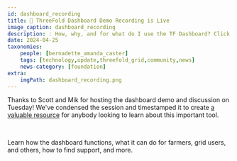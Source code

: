 ```yaml
---
id: dashboard_recording
title: 👀 ThreeFold Dashboard Demo Recording is Live
image_caption: dashboard_recording
description: : How, why, and for what do I use the TF Dashboard? Click here for a  demo by Scott & Mik.
date: 2024-04-25
taxonomies:
    people: [bernadette_amanda_caster]
    tags: [technology,update,threefold_grid,community,news]
    news-category: [foundation]
extra:
    imgPath: dashboard_recording.png
---
```


Thanks to Scott and Mik for hosting the dashboard demo and discussion on Tuesday! We've condensed the session and timestamped it to create [a valuable resource](https://youtu.be/pGXDfpaISb8) for anybody looking to learn about this important tool.

<br/>

Learn how the dashboard functions, what it can do for farmers, grid users, and others, how to find support, and more.
